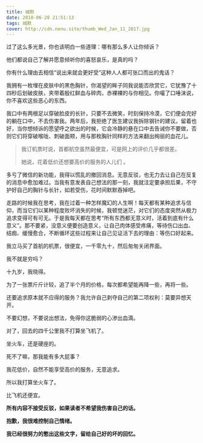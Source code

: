```yaml
---
title: 缄默
date: 2018-06-28 21:51:13
tags: 缄默
cover: http://cdn.nenu.site/thumb_Wed_Jan_11_2017.jpg
---
```


过了这么多光景，你也该明白一些道理：哪有那么多人让你倾诉？ 

他们都说自己了解并愿意倾听你的喜怒哀乐，是真的吗？ 

你有什么理由去相信“说出来就会更好受”这种人人都可张口而出的鬼话？ 

我拥有一枚埋在皮肤中的黑色胸针，你渴望的眸子同我说能否欣赏它，它犹豫了十四秒后划破皮肤，夹带着殷红鲜血与碎肉，赤裸裸的与你相见。你嘬了口唾沫说，你不喜欢这些恶心的东西。 

我口中有两根足以穿破脸皮的长针，只要不去微笑，时刻保持冷漠，它们便会完好的躺在口中，不去伤害我。两年后，我拒绝了医生建议我拆除钢针的建议。留着也好，当你想倾诉的愿望呼之欲出的时候，它会冷静的悬在口中去告诫你不要做，否则它们将穿破喉咙、刺破面颊，用与那枚胸针同样的方法来翻出绚丽的血花儿。  

> 我订机票时说，首都航空虽然最便宜，可是网上的评价几乎都很差。
>
> 她说，花着低价还想要高价的服务的人儿们  。

多亏了微信的新功能，我得以慌乱的撤回消息。无意反驳，也无力去让自己在反复的消息中愈加难过。当我有意发表自己想法的那一刻，我就注定要承担后果，不守护好自己的胸针与长针，如若受伤，花时间默默吞掉吧。  

走路的时候我在思考，我在过着一种怎样魔幻的人生啊！每天都有某种追求与信仰，而当它们以某种程度败坏消失的时候，我顿觉迷茫，对它们的态度突然从极力追求变得可有可无。于是我每天都在思考“所有东西都无意义时，活着到底有什么意义”。那不要紧，没意义便要创造意义，让自己肉体感受疼痛，等待伤口出血、结痂、缓慢愈合，不断循环这些过程来让自己见证活下去的理由：等伤口好起来。   

我立马买了首航的机票，很便宜，一千零九十，然后匆匆关闭界面。

我不就是穷吗？

十九岁，我晓得。

为了一张票斤斤计较，追了半个月的价格，每次都希望能再降一些，再将一些。

还要追求原本就不应得的服务？我允许自己剥夺自己的第二项权利：莫要异想天开。

不要幻想，不要说出想法，免得你这脆弱的心渗出血滴。

对了，回去的四千公里我不打算坐飞机了。

坐火车，还是硬座的。

死不了嘛，那我能有多大屁事？

我花低价，自然不能享受高价的服务，无意追求。

所以我打算坐火车了。

比飞机还便宜。

**所有内容不接受反驳，如果读者不希望我伤害自己的话。**

**抱歉，我很难控制自己情绪。**

**我已经很努力的憋出这些文字，留给自己好的坏的回忆。**